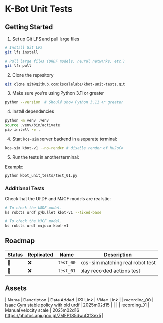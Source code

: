 # K-Bot Unit Tests

## Getting Started

1. Set up Git LFS and pull large files

```bash
# Install Git LFS
git lfs install

# Pull large files (URDF models, neural networks, etc.)
git lfs pull
```

2. Clone the repository

```bash
git clone git@github.com:kscalelabs/kbot-unit-tests.git
```

3. Make sure you're using Python 3.11 or greater

```bash
python --version  # Should show Python 3.11 or greater
```

4. Install dependencies

```bash
python -m venv .venv
source .venv/bin/activate
pip install -e .
```

4. Start `kos-sim` server backend in a separate terminal:
```bash
kos-sim kbot-v1 --no-render # disable render of MuJoCo
```

5. Run the tests in another terminal:

Example:
```bash
python kbot_unit_tests/test_01.py
```

### Additional Tests

Check that the URDF and MJCF models are realistic:

```bash
# To check the URDF model:
ks robots urdf pybullet kbot-v1 --fixed-base

# To check the MJCF model:
ks robots urdf mujoco kbot-v1
```

## Roadmap

| Status | Replicated | Name      | Description                                |
| ------ | ---------- | --------- | ------------------------------------------ |
| 🚧     | ❌         | `test_00` | kos-sim matching real robot test          |
| 🚧     | ❌         | `test_01` | play recorded actions test                |


## Assets 
| Name | Description | Date Added | PR Link | Video Link |
| recording_00 | Isaac Gym stable policy with old urdf | 2025m02d15 | |  |
| recording_01 | Manual velocity scale | 2025m02d16 | https://photos.app.goo.gl/ZMFP185dwuCtf3ex5 |
